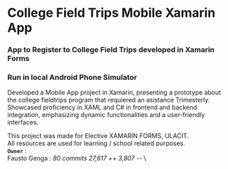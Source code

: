 # College Field Trips Mobile Xamarin App
### App to Register to College Field Trips developed in Xamarin Forms

### Run in local Android Phone Simulator
Developed a Mobile App project in Xamarin, presenting a prototype about the college fieldtrips program that requiered an asistance Trimesterly.
Showcased proficiency in XAML and C# in frontend and backend integration, emphasizing dynamic functionalities and a user-friendly interfaces.

This project was made for Elective XAMARIN FORMS, ULACIT. \
All resources are used for learning / school related purposes. \
**`Owner`** : \
Fausto Genga : *80 commits    27,617 ++    3,807 --* \
